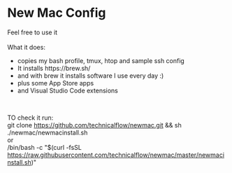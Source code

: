 # New Mac Config 
Feel free to use it<br>
<br>
What it does:<br>
<ul>
    <li>copies my bash profile, tmux, htop and sample ssh config<br>
    <li>It installs https://brew.sh/<br>
    <li>and with brew it installs software I use every day :)<br>
    <li>plus some App Store apps
    <li>and Visual Studio Code extensions
</ul>
<br>

TO check it run:<br>
git clone https://github.com/technicalflow/newmac.git && sh ./newmac/newmacinstall.sh <br>
or <br>
/bin/bash -c "$(curl -fsSL https://raw.githubusercontent.com/technicalflow/newmac/master/newmacinstall.sh)"
